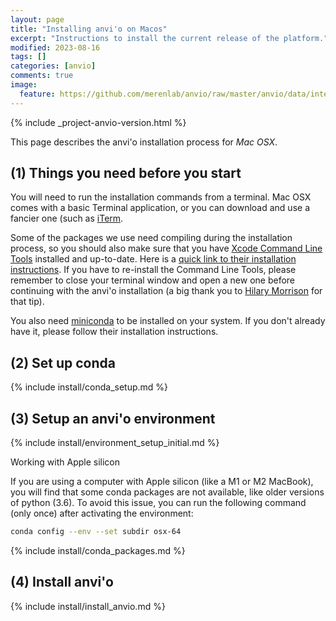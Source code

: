 ```yaml
---
layout: page
title: "Installing anvi'o on Macos"
excerpt: "Instructions to install the current release of the platform."
modified: 2023-08-16
tags: []
categories: [anvio]
comments: true
image:
  feature: https://github.com/merenlab/anvio/raw/master/anvio/data/interactive/images/logo.png
---
```



{% include _project-anvio-version.html %}

This page describes the anvi'o installation process for _Mac OSX_.

## (1) Things you need before you start

You will need to run the installation commands from a terminal. Mac OSX comes with a basic Terminal application, or you can download and use a fancier one (such as [iTerm](https://www.iterm2.com/).

Some of the packages we use need compiling during the installation process, so you should also make sure that you have [Xcode Command Line Tools](https://mac.install.guide/commandlinetools/index.html) installed and up-to-date. Here is a [quick link to their installation instructions](https://mac.install.guide/commandlinetools/4.html). If you have to re-install the Command Line Tools, please remember to close your terminal window and open a new one before continuing with the anvi'o installation (a big thank you to [Hilary Morrison](https://www.mbl.edu/research/faculty-and-whitman-scientists/Hilary%20Morrison) for that tip).

You also need [miniconda](https://docs.conda.io/en/latest/miniconda.html) to be installed on your system. If you don't already have it, please follow their installation instructions.

## (2) Set up conda

{% include install/conda_setup.md %}

## (3) Setup an anvi'o environment

{% include install/environment_setup_initial.md %}

<div class="extra-info" markdown="1">
<span class="extra-info-header">Working with Apple silicon</span>

If you are using a computer with Apple silicon (like a M1 or M2 MacBook), you will find that some conda packages are not available, like older versions of python (3.6).
To avoid this issue, you can run the following command (only once) after activating the environment:

```bash
conda config --env --set subdir osx-64
```
</div>

{% include install/conda_packages.md %}

## (4) Install anvi'o

{% include install/install_anvio.md %}
